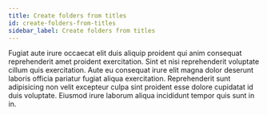 ```yaml
---
title: Create folders from titles
id: create-folders-from-titles
sidebar_label: Create folders from titles
---
```


Fugiat aute irure occaecat elit duis aliquip proident qui anim consequat reprehenderit amet proident exercitation. Sint et nisi reprehenderit voluptate cillum quis exercitation. Aute eu consequat irure elit magna dolor deserunt laboris officia pariatur fugiat aliqua exercitation. Reprehenderit sunt adipisicing non velit excepteur culpa sint proident esse dolore cupidatat id duis voluptate. Eiusmod irure laborum aliqua incididunt tempor quis sunt in in.

